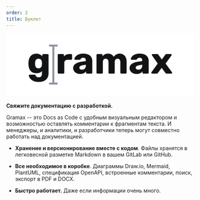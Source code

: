 ```yaml
---
order: 2
title: Буклет
---
```


![](./buklet.png)

**Свяжите документацию с разработкой.**

Gramax -- это Docs as Code с удобным визуальным редактором и возможностью оставлять комментарии к фрагментам текста. И менеджеры, и аналитики, и разработчики теперь могут совместно работать над документацией.

-  **Хранение и версионирование вместе с кодом**. Файлы хранятся в легковесной разметке Markdown  в вашем GitLab или GitHub.

-  **Все необходимое в коробке**. Диаграммы Draw.io, Mermaid, PlantUML, спецификация OpenAPI, встроенные комментарии, поиск, экспорт в PDF и DOCX.

-  **Быстро работает.** Даже если информации очень много.